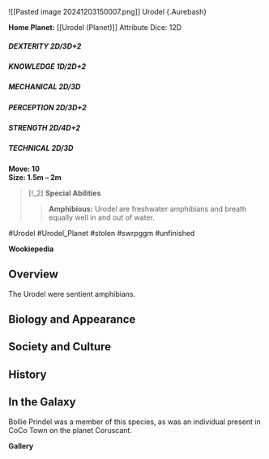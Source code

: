 ![[Pasted image 20241203150007.png]]
Urodel  {.Aurebash}


**Home Planet:** [[Urodel (Planet)]]
Attribute Dice: 12D  
##### DEXTERITY 2D/3D+2  
##### KNOWLEDGE 1D/2D+2  
##### MECHANICAL 2D/3D  
##### PERCEPTION 2D/3D+2  
##### STRENGTH 2D/4D+2  
##### TECHNICAL 2D/3D
**Move: 10**  
**Size: 1.5m – 2m**

> [!_2] 
> **Special Abilities**  
> > **Amphibious:** Urodel are freshwater amphibians and breath equally well in and out of water.
> 


#Urodel #Urodel_Planet
#stolen #swrpggm #unfinished

**Wookiepedia**

## Overview

The Urodel were sentient amphibians. 

## Biology and Appearance



## Society and Culture



## History



## In the Galaxy

Bollie Prindel was a member of this species, as was an individual present in CoCo Town on the planet Coruscant.


**Gallery**